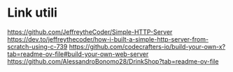 # Link utili 
https://github.com/JeffreytheCoder/Simple-HTTP-Server
https://dev.to/jeffreythecoder/how-i-built-a-simple-http-server-from-scratch-using-c-739
https://github.com/codecrafters-io/build-your-own-x?tab=readme-ov-file#build-your-own-web-server
https://github.com/AlessandroBonomo28/DrinkShop?tab=readme-ov-file

